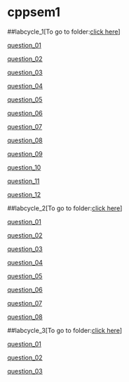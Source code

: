 # cppsem1

##labcycle_1[To go to folder:[click here](https://github.com/Deriverx2/cppsem1/tree/main/lc1)]

[question_01](https://github.com/Deriverx2/cppsem1/blob/main/lc1/q01_students.cpp)

[question_02](https://github.com/Deriverx2/cppsem1/blob/main/lc1/q02_area.cpp)

[question_03](https://github.com/Deriverx2/cppsem1/blob/main/lc1/q03_bank.cpp)

[question_04](https://github.com/Deriverx2/cppsem1/blob/main/lc1/q04_strings.cpp)

[question_05](https://github.com/Deriverx2/cppsem1/blob/main/lc1/q05_constr_destr.cpp)

[question_06](https://github.com/Deriverx2/cppsem1/blob/main/lc1/q06_time.cpp)

[question_07](https://github.com/Deriverx2/cppsem1/blob/main/lc1/q07_matrix.cpp)

[question_08](https://github.com/Deriverx2/cppsem1/blob/main/lc1/q08_complex.cpp)

[question_09](https://github.com/Deriverx2/cppsem1/blob/main/lc1/q09_static.exe)

[question_10](https://github.com/Deriverx2/cppsem1/blob/main/lc1/q10_shopp.cpp)

[question_11](https://github.com/Deriverx2/cppsem1/blob/main/lc1/q11_swap.cpp)

[question_12](https://github.com/Deriverx2/cppsem1/blob/main/lc1/q12_complex.cpp)

##labcycle_2[To go to folder:[click here](https://github.com/Deriverx2/cppsem1/tree/main/lc2)]

[question_01](https://github.com/Deriverx2/cppsem1/blob/main/lc2/q01_vector.cpp)

[question_02](https://github.com/Deriverx2/cppsem1/blob/main/lc2/q02_complex.cpp)

[question_03](https://github.com/Deriverx2/cppsem1/blob/main/lc2/q03_vector.cpp)

[question_04](https://github.com/Deriverx2/cppsem1/blob/main/lc2/q04_matrices.cpp)

[question_05](https://github.com/Deriverx2/cppsem1/blob/main/lc2/q05_inheritance.cpp)

[question_06](https://github.com/Deriverx2/cppsem1/blob/main/lc2/q06_student.cpp)

[question_07](https://github.com/Deriverx2/cppsem1/blob/main/lc2/q07_alpha.cpp)

[question_08](https://github.com/Deriverx2/cppsem1/blob/main/lc2/q08_shapes.cpp)

##labcycle_3[To go to folder:[click here](https://github.com/Deriverx2/cppsem1/tree/main/lc3)]

[question_01](https://github.com/Deriverx2/cppsem1/blob/main/lc3/q01_abstractclass.cpp)

[question_02](https://github.com/Deriverx2/cppsem1/blob/main/lc3/q02_template.cpp)

[question_03](https://github.com/Deriverx2/cppsem1/blob/main/lc3/q03_exception.cpp)
